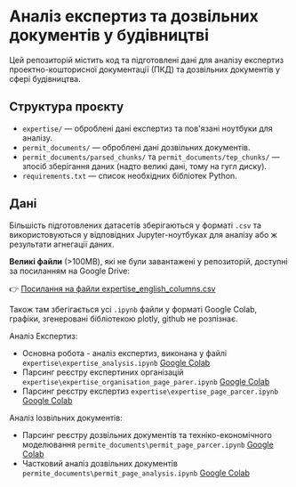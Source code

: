# Аналіз експертиз та дозвільних документів у будівництві

Цей репозиторій містить код та підготовлені дані для аналізу експертиз проектно-кошторисної документації (ПКД) та дозвільних документів у сфері будівництва.

## Структура проєкту

- `expertise/` — оброблені дані експертиз та пов'язані ноутбуки для аналізу.
- `permit_documents/` — оброблені дані дозвільних документів.
- `permit_documents/parsed_chunks/` та `permit_documents/tep_chunks/` — зпосіб зберігання даних (надто великі дані, тому на гугл диску).
- `requirements.txt` — список необхідних бібліотек Python.

## Дані

Більшість підготовлених датасетів зберігаються у форматі `.csv` та використовуються у відповідних Jupyter-ноутбуках для аналізу або ж результати агнегації даних.

**Великі файли** (>100MB), які не були завантажені у репозиторій, доступні за посиланням на Google Drive:

👉 [Посилання на файли expertise_english_columns.csv](https://drive.google.com/drive/folders/1N7vooR2KjuwRBv_dvochaCQpayFNBqAu?usp=sharing)

Також там збегігається усі `.ipynb` файли у форматі Google Colab, графіки, згенеровані бібліотекою plotly, github не розпізнає.

Аналіз Експертиз:
  - Основна робота - аналіз експертиз, виконана у файлі `expertise\expertise_analysis.ipynb` [Google Colab](https://drive.google.com/file/d/1F7kbPxlGI_Dna_3uT2vtWXlWW8-ZetXP/view?usp=sharing)
  - Парсинг реєстру експертиних організацій `expertise\expertise_organisation_page_parer.ipynb` [Google Colab](https://drive.google.com/file/d/1LG71JtxwXCyVaDmuLHbTDcX2Q7Lpdsa2/view?usp=sharing)
  - Парсинг реєстру експертиз `expertise\expertise_page_parcer.ipynb` [Google Colab](https://drive.google.com/file/d/1Vgze5r76nlrUHZvMBeiJfY7DisYmx0D5/view?usp=sharing)


Аналіз lозвільних документів:
  - Парсинг реєстру дозвільних документів та техніко-економічного моделювання `permite_documents\permit_page_parcer.ipynb` [Google Colab](https://drive.google.com/file/d/1OldUlIsBcYIe_FpBrXiASNFshyaCj_Bu/view?usp=sharing)
  - Частковий аналіз дозвільних документів `permite_documents\permit_page_analysis.ipynb` [Google Colab](https://drive.google.com/file/d/1qSCN-pqDzwWmdAZSvYyClhZ7Kk8jHikf/view?usp=sharing)


